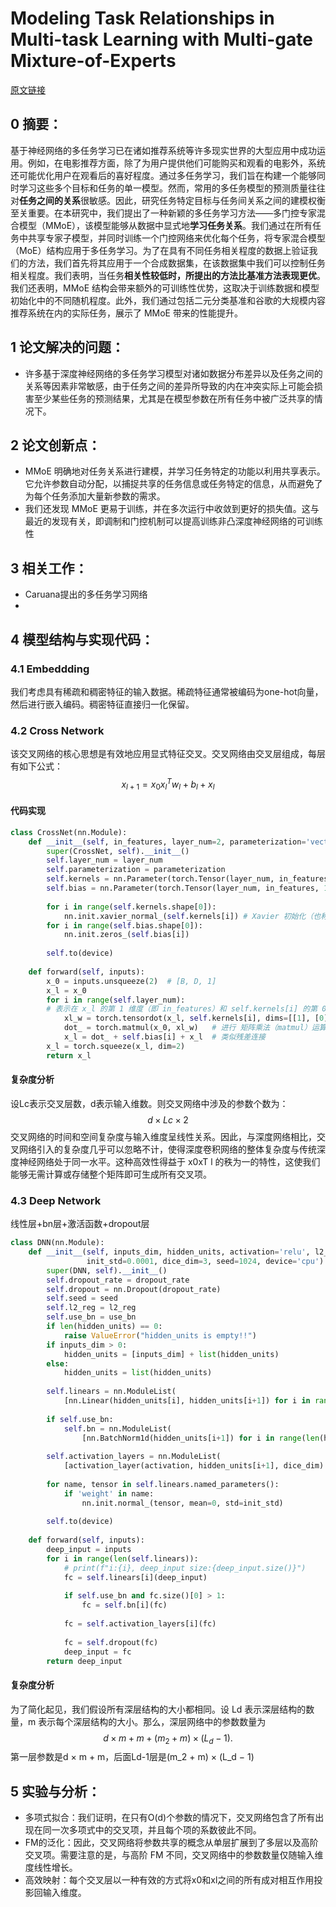 # Modeling Task Relationships in Multi-task Learning with Multi-gate Mixture-of-Experts
[原文链接](https://dl.acm.org/doi/10.1145/3219819.3220007)
## 0 摘要：
基于神经网络的多任务学习已在诸如推荐系统等许多现实世界的大型应用中成功运用。例如，在电影推荐方面，除了为用户提供他们可能购买和观看的电影外，系统还可能优化用户在观看后的喜好程度。通过多任务学习，我们旨在构建一个能够同时学习这些多个目标和任务的单一模型。然而，常用的多任务模型的预测质量往往对**任务之间的关系**很敏感。因此，研究任务特定目标与任务间关系之间的建模权衡至关重要。在本研究中，我们提出了一种新颖的多任务学习方法——多门控专家混合模型（MMoE），该模型能够从数据中显式地**学习任务关系**。我们通过在所有任务中共享专家子模型，并同时训练一个门控网络来优化每个任务，将专家混合模型（MoE）结构应用于多任务学习。为了在具有不同任务相关程度的数据上验证我们的方法，我们首先将其应用于一个合成数据集，在该数据集中我们可以控制任务相关程度。我们表明，当任务**相关性较低时，所提出的方法比基准方法表现更优**。我们还表明，MMoE 结构会带来额外的可训练性优势，这取决于训练数据和模型初始化中的不同随机程度。此外，我们通过包括二元分类基准和谷歌的大规模内容推荐系统在内的实际任务，展示了 MMoE 带来的性能提升。
## 1 论文解决的问题：
* 许多基于深度神经网络的多任务学习模型对诸如数据分布差异以及任务之间的关系等因素非常敏感，由于任务之间的差异所导致的内在冲突实际上可能会损害至少某些任务的预测结果，尤其是在模型参数在所有任务中被广泛共享的情况下。
## 2 论文创新点：
* MMoE 明确地对任务关系进行建模，并学习任务特定的功能以利用共享表示。它允许参数自动分配，以捕捉共享的任务信息或任务特定的信息，从而避免了为每个任务添加大量新参数的需求。
* 我们还发现 MMoE 更易于训练，并在多次运行中收敛到更好的损失值。这与最近的发现有关，即调制和门控机制可以提高训练非凸深度神经网络的可训练性
## 3 相关工作：
* Caruana提出的多任务学习网络
* 
## 4 模型结构与实现代码：

### 4.1 Embeddding
我们考虑具有稀疏和稠密特征的输入数据。稀疏特征通常被编码为one-hot向量，然后进行嵌入编码。稠密特征直接归一化保留。
### 4.2 Cross Network
该交叉网络的核心思想是有效地应用显式特征交叉。交叉网络由交叉层组成，每层有如下公式：
$$x_{l+1}=x_{0}x_{l}^Tw_{l}+b_{l}+x_{l}$$
#### 代码实现
```Python
class CrossNet(nn.Module):  
    def __init__(self, in_features, layer_num=2, parameterization='vector', seed=1024, device='cpu'):  
        super(CrossNet, self).__init__()  
        self.layer_num = layer_num  
        self.parameterization = parameterization  
        self.kernels = nn.Parameter(torch.Tensor(layer_num, in_features, 1)) #  创建一个可学习的参数张量，形状为 (layer_num, in_features, 1) 
        self.bias = nn.Parameter(torch.Tensor(layer_num, in_features, 1))  
  
        for i in range(self.kernels.shape[0]):  
            nn.init.xavier_normal_(self.kernels[i]) # Xavier 初始化（也称为 Glorot 初始化）旨在解决深度神经网络中梯度消失和梯度爆炸的问题。  
        for i in range(self.bias.shape[0]):  
            nn.init.zeros_(self.bias[i])  
  
        self.to(device)  
  
    def forward(self, inputs):  
        x_0 = inputs.unsqueeze(2)  # [B, D, 1]  
        x_l = x_0  
        for i in range(self.layer_num):  
        # 表示在 x_l 的第 1 维度（即 in_features）和 self.kernels[i] 的第 0 维度（即 in_features）之间进行求和运算（类似矩阵乘法中的内积操作）。
            xl_w = torch.tensordot(x_l, self.kernels[i], dims=[[1], [0]])  # [B, 1, 1] 
            dot_ = torch.matmul(x_0, xl_w)   # 进行 矩阵乘法（matmul）运算
            x_l = dot_ + self.bias[i] + x_l  # 类似残差连接
        x_l = torch.squeeze(x_l, dim=2)  
        return x_l
```
#### 复杂度分析
设Lc表示交叉层数，d表示输入维数。则交叉网络中涉及的参数个数为：
$$d×Lc×2$$交叉网络的时间和空间复杂度与输入维度呈线性关系。因此，与深度网络相比，交叉网络引入的复杂度几乎可以忽略不计，使得深度卷积网络的整体复杂度与传统深度神经网络处于同一水平。这种高效性得益于 x0xT  l 的秩为一的特性，这使我们能够无需计算或存储整个矩阵即可生成所有交叉项。
### 4.3 Deep Network
线性层+bn层+激活函数+dropout层
```Python
class DNN(nn.Module):  
    def __init__(self, inputs_dim, hidden_units, activation='relu', l2_reg=0, dropout_rate=0, use_bn=False,  
                 init_std=0.0001, dice_dim=3, seed=1024, device='cpu'):  
        super(DNN, self).__init__()  
        self.dropout_rate = dropout_rate  
        self.dropout = nn.Dropout(dropout_rate)  
        self.seed = seed  
        self.l2_reg = l2_reg  
        self.use_bn = use_bn  
        if len(hidden_units) == 0:  
            raise ValueError("hidden_units is empty!!")  
        if inputs_dim > 0:  
            hidden_units = [inputs_dim] + list(hidden_units)  
        else:  
            hidden_units = list(hidden_units)  
  
        self.linears = nn.ModuleList(  
            [nn.Linear(hidden_units[i], hidden_units[i+1]) for i in range(len(hidden_units) - 1)])  
  
        if self.use_bn:  
            self.bn = nn.ModuleList(  
                [nn.BatchNorm1d(hidden_units[i+1]) for i in range(len(hidden_units) - 1)])  
  
        self.activation_layers = nn.ModuleList(  
            [activation_layer(activation, hidden_units[i+1], dice_dim) for i in range(len(hidden_units) - 1)])  
  
        for name, tensor in self.linears.named_parameters():  
            if 'weight' in name:  
                nn.init.normal_(tensor, mean=0, std=init_std)  
  
        self.to(device)  
  
    def forward(self, inputs):  
        deep_input = inputs  
        for i in range(len(self.linears)):  
            # print(f"i:{i}, deep_input size:{deep_input.size()}")  
            fc = self.linears[i](deep_input)  
  
            if self.use_bn and fc.size()[0] > 1:  
                fc = self.bn[i](fc)  
  
            fc = self.activation_layers[i](fc)  
  
            fc = self.dropout(fc)  
            deep_input = fc  
        return deep_input
```
#### 复杂度分析
为了简化起见，我们假设所有深层结构的大小都相同。设 Ld 表示深层结构的数量，m 表示每个深层结构的大小。那么，深层网络中的参数数量为
$$d × m + m + (m_2 + m) × (L_d − 1).$$第一层参数是d × m + m，后面Ld-1层是(m_2 + m) × (L_d − 1)

## 5 实验与分析：
-   多项式拟合：我们证明，在只有O(d)个参数的情况下，交叉网络包含了所有出现在同一次多项式中的交叉项，并且每个项的系数彼此不同。
-   FM的泛化：因此，交叉网络将参数共享的概念从单层扩展到了多层以及高阶交叉项。需要注意的是，与高阶 FM 不同，交叉网络中的参数数量仅随输入维度线性增长。
-   高效映射：每个交叉层以一种有效的方式将x0和xl之间的所有成对相互作用投影回输入维度。
<!--stackedit_data:
eyJoaXN0b3J5IjpbLTEyNTc0MDk0NjgsLTEyMzAxNjUyODQsNz
k1NTcyNTQsMTIzNzExNzcwLC04NTE5OTk3MTQsLTE3ODM2OTM5
MjIsNjYxNjc5MjJdfQ==
-->